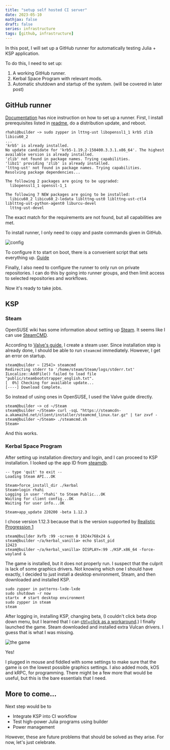 ```yaml
---
title: "setup self hosted CI server"
date: 2023-05-10
mathjax: false
draft: false
series: infrastructure
tags: [github, infrastructure]
---
```


In this post, I will set up a GitHub runner for automatically testing Julia + KSP application.

To do this, I need to set up:

1. A working GitHub runner.
1. Kerbal Space Program with relevant mods.
1. Automatic shutdown and startup of the system. (will be covered in later post)

## GitHub runner

[Documentation](https://docs.github.com/en/actions/hosting-your-own-runners/managing-self-hosted-runners/adding-self-hosted-runners) has nice instruction on how to set up a runner. First, I install prerequisites listed in [readme](https://github.com/actions/runner), do a distribution update, and reboot.

```shell
rhahi@builder ~> sudo zypper in lttng-ust libopenssl1_1 krb5 zlib libicu60_2
...
'krb5' is already installed.
No update candidate for 'krb5-1.19.2-150400.3.3.1.x86_64'. The highest available version is already installed.
'zlib' not found in package names. Trying capabilities.
'libz1' providing 'zlib' is already installed.
'lttng-ust' not found in package names. Trying capabilities.
Resolving package dependencies...

The following 2 packages are going to be upgraded:
  libopenssl1_1 openssl-1_1

The following 7 NEW packages are going to be installed:
  libicu60_2 libicu60_2-ledata liblttng-ust0 liblttng-ust-ctl4 liblttng-ust-python-agent0 liburcu-devel
  lttng-ust-devel
```

The exact match for the requirements are not found, but all capabilities are met.

To install runner, I only need to copy and paste commands given in GitHub.

![config](/images/runner/configure.png)

To configure it to start on boot, there is a convenient script that sets everything up. [Guide](https://docs.github.com/en/actions/hosting-your-own-runners/managing-self-hosted-runners/configuring-the-self-hosted-runner-application-as-a-service)

Finally, I also need to configure the runner to only run on private repositories. I can do this by going into runner groups, and then limit access to selected repositories and workflows.

Now it's ready to take jobs.

## KSP

### Steam

OpenSUSE wiki has some information about setting up [Steam](https://en.opensuse.org/Steam). It seems like I can use [SteamCMD](https://software.opensuse.org/package/steamcmd).

According to [Valve's guide](https://developer.valvesoftware.com/wiki/SteamCMD), I create a steam user. Since installation step is already done, I should be able to run `steamcmd` immediately. However, I get an error on startup.

```shell
steam@builder ~ [254]> steamcmd
Redirecting stderr to '/home/steam/Steam/logs/stderr.txt'
ILocalize::AddFile() failed to load file "public/steambootstrapper_english.txt".
[  0%] Checking for available update...
[----] Download Complete.
```

So instead of using ones in OpenSUSE, I used the Valve guide directly.

```shell
steam@builder ~> cd ~/Steam
steam@builder ~/Steam> curl -sqL "https://steamcdn-a.akamaihd.net/client/installer/steamcmd_linux.tar.gz" | tar zxvf -
steam@builder ~/Steam> ./steamcmd.sh
Steam>
```

And this works.

### Kerbal Space Program

After setting up installation directory and login, and I can proceed to KSP installation. I looked up the app ID from [steamdb](https://steamdb.info/app/220200/).

```shell
-- type 'quit' to exit --
Loading Steam API...OK

Steam>force_install_dir ./kerbal
Steam>login rhahi
Logging in user 'rhahi' to Steam Public...OK
Waiting for client config...OK
Waiting for user info...OK

Steam>app_update 220200 -beta 1.12.3
```

I chose version 1.12.3 because that is the version supported by [Realistic Progression 1](https://github.com/KSP-RO/RP-0)

```shell
steam@builder Xvfb :99 -screen 0 1024x768x24 &
steam@builder ~/a/kerbal_vanilla> echo $last_pid
12423
steam@builder ~/a/kerbal_vanilla> DISPLAY=:99 ./KSP.x86_64 -force-wayland &

```

The game is installed, but it does not properly run. I suspect that the culprit is lack of some graphics drivers. Not knowing which one I should have exactly, I decided to just install a desktop environment, Steam, and then downloaded and installed KSP.

```shell
sudo zypper in patterns-lxde-lxde
sudo shutdown -r now
startx  # start desktop environment
sudo zypper in steam
steam
```

After logging in, installing KSP, changing beta, (I couldn't click beta drop down menu, but I learned that I can [ctrl+click as a workaround](https://github.com/ValveSoftware/steam-for-linux/issues/9273).) I finally launched the game. Steam downloaded and installed extra Vulcan drivers. I guess that is what I was missing.

![the game](/images/runner/ksp.png)

Yes!

I plugged in mouse and fiddled with some settings to make sure that the game is on the lowest possible graphics settings. I also added mods, kOS and kRPC, for programming. There might be a few more that would be useful, but this is the bare essentials that I need.

## More to come...

Next step would be to

- Integrate KSP into CI workflow
- Test high-power Julia programs using builder
- Power management

However, these are future problems that should be solved as they arise. For now, let's just celebrate.
